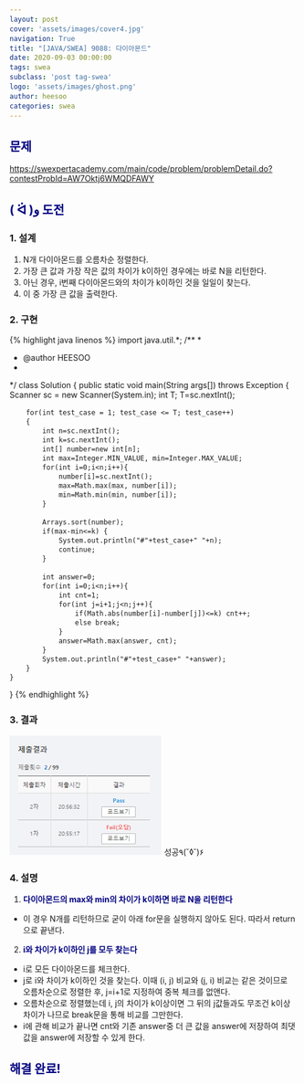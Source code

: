 ```yaml
---
layout: post
cover: 'assets/images/cover4.jpg'
navigation: True
title: "[JAVA/SWEA] 9088: 다이아몬드"
date: 2020-09-03 00:00:00
tags: swea
subclass: 'post tag-swea'
logo: 'assets/images/ghost.png'
author: heesoo
categories: swea
---
```

## <span style="color:navy">문제</span>
<https://swexpertacademy.com/main/code/problem/problemDetail.do?contestProbId=AW7Oktj6WMQDFAWY>

## <span style="color:navy">( ᐛ )و 도전</span>

### 1. 설계
1. N개 다이아몬드를 오름차순 정렬한다.
2. 가장 큰 값과 가장 작은 값의 차이가 k이하인 경우에는 바로 N을 리턴한다.
3. 아닌 경우, i번째 다이아몬드와의 차이가 k이하인 것을 일일이 찾는다.
4. 이 중 가장 큰 값을 출력한다.

### 2. 구현 
{% highlight java linenos %}
import java.util.*;
/**
 *
 * @author HEESOO
 *
 */
class Solution
{
	public static void main(String args[]) throws Exception
	{
		Scanner sc = new Scanner(System.in);
		int T;
		T=sc.nextInt();

		for(int test_case = 1; test_case <= T; test_case++)
		{			
            int n=sc.nextInt();
            int k=sc.nextInt();
            int[] number=new int[n];
            int max=Integer.MIN_VALUE, min=Integer.MAX_VALUE;
            for(int i=0;i<n;i++){
                number[i]=sc.nextInt();
                max=Math.max(max, number[i]);
                min=Math.min(min, number[i]);
            }
                
            Arrays.sort(number);
            if(max-min<=k) {
                System.out.println("#"+test_case+" "+n);
                continue;
            }
            
            int answer=0;
            for(int i=0;i<n;i++){
                int cnt=1;
                for(int j=i+1;j<n;j++){
                    if(Math.abs(number[i]-number[j])<=k) cnt++;
                    else break;
                }
                answer=Math.max(answer, cnt);
            }
            System.out.println("#"+test_case+" "+answer);
		}
	}
}
{% endhighlight %}

### 3. 결과
![실행결과](./assets/images/200903_1.PNG)
성공٩(˘◊˘)۶

### 4. 설명
1. **<span style="color:navy">다이아몬드의 max와 min의 차이가 k이하면 바로 N을 리턴한다</span>**
- 이 경우 N개를 리턴하므로 굳이 아래 for문을 실행하지 않아도 된다. 따라서 return으로 끝낸다.

2. **<span style="color:navy">i와 차이가 k이하인 j를 모두 찾는다</span>**
- i로 모든 다이아몬드를 체크한다.
- j로 i와 차이가 k이하인 것을 찾는다. 이때 (i, j) 비교와 (j, i) 비교는 같은 것이므로 오름차순으로 정렬한 후, j=i+1로 지정하여 중복 체크를 없앤다.
- 오름차순으로 정렬했는데 i, j의 차이가 k이상이면 그 뒤의 j값들과도 무조건 k이상 차이가 나므로 break문을 통해 비교를 그만한다.
- i에 관해 비교가 끝나면 cnt와 기존 answer중 더 큰 값을 answer에 저장하여 최댓값을 answer에 저장할 수 있게 한다.

## <span style="color:navy">해결 완료!</span>

